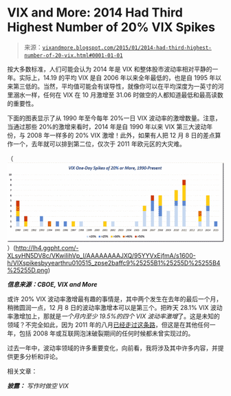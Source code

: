 <!--yml

分类：未分类

日期：2024-05-18 16:09:51

-->

# VIX and More: 2014 Had Third Highest Number of 20% VIX Spikes

> 来源：[`vixandmore.blogspot.com/2015/01/2014-had-third-highest-number-of-20-vix.html#0001-01-01`](http://vixandmore.blogspot.com/2015/01/2014-had-third-highest-number-of-20-vix.html#0001-01-01)

按大多数标准，人们可能会认为 2014 年是 VIX 和整体股市波动率相对平静的一年。实际上，14.19 的平均 VIX 是自 2006 年以来全年最低的，也是自 1995 年以来第三低的。当然，平均值可能会有误导性，就像你可以在平均深度为一英寸的河里溺水一样，任何在 VIX 在 10 月激增至 31.06 时做空的人都知道最低和最高读数的重要性。

下面的图表显示了从 1990 年至今每年 20%一日 VIX 波动率的激增数量。注意，当通过那些 20%的激增来看时，2014 年是自 1990 年以来 VIX 第三大波动年份，与 2008 年一样多的 20% VIX 激增！此外，如果有人把 12 月 8 日的差点算作一个，去年就可以排到第二位，仅次于 2011 年欧元区的大灾难。

（![VIXspikesbyyearthru010515_zpse2baffc9[1]](img/3cec015425ffe0e4e2b2506d96d093f7.png "VIXspikesbyyearthru010515_zpse2baffc9[1]")）(http://lh4.ggpht.com/-XLsyHN5DV8c/VKwiIihVp_I/AAAAAAAAJXQ/95YYVxEjfmA/s1600-h/VIXspikesbyyearthru010515_zpse2baffc9%25255B1%25255D%25255B4%25255D.png)

***信息来源：CBOE, VIX and More***

或许 20% VIX 波动率激增最有趣的事情是，其中两个发生在去年的最后一个月，稍微圆润一点，12 月 8 日的波动率激增本可以是第三个。把昨天 28.1% VIX 波动率激增加上，那就是*一个月内至少 19.5%的四个 VIX 波动率激增*了。这是未知的领域？不完全如此，因为 2011 年的八月[已经走过这条路](http://vixandmore.blogspot.com/search/label/2011)，但这是在其他任何一年，包括 2008 年或互联网泡沫破裂期间的任何时候都未曾实现过的。

过去一年中，波动率领域的许多重要变化，向前看，我将涉及其中许多内容，并提供更多分析和评论。

相关文章：

***披露：*** *写作时做空 VIX*
